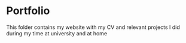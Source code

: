 # Portfolio

This folder contains my website with my CV and relevant projects I did during my time at university and at home
